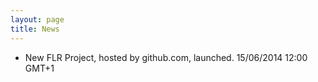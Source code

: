 ```yaml
---
layout: page
title: News
---
```


- New FLR Project, hosted by github.com, launched. 15/06/2014 12:00 GMT+1
